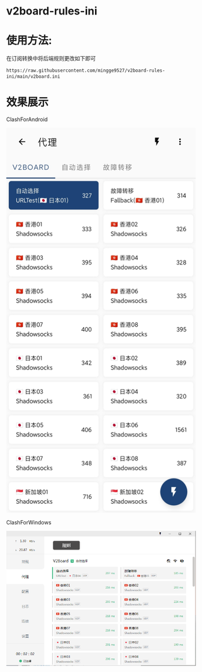 # v2board-rules-ini
# 使用方法:
在订阅转换中将后端规则更改如下即可
```shell script
https://raw.githubusercontent.com/mingge9527/v2board-rules-ini/main/v2board.ini
```

# 效果展示

ClashForAndroid


![image](https://github.com/mingge9527/v2board-rules-ini/blob/main/cfa.jpg?raw=true)

ClashForWindows


![image](https://github.com/mingge9527/v2board-rules-ini/blob/main/cfw.png?raw=true)

